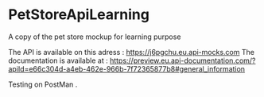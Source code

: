 # PetStoreApiLearning
A copy of the pet store mockup for learning purpose

The API is available on this adress : https://j6pgchu.eu.api-mocks.com
The documentation is available at : https://preview.eu.api-documentation.com/?apiId=e66c304d-a4eb-462e-966b-7f72365877b8#general_information

Testing on PostMan .
